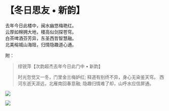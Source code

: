 # 【冬日思友 • 新韵】

去年今日此楼中，闽水幽悠梅艳红。  
云厚如棉拥大地，楼高似剑探苍穹。  
白茶啤酒芬芳异，东圣西哲智慧融。  
北美榕城山海阻，归情隐趣道心通。

附：

> 缪锐萍【次韵超杰去年今日此门中 • 新韵】
>
> 时光忽觉又一冬，门里金兰梅妒红; 
> 释道有别终不异，身心无染鉴天穹。 
> 西河东逝天涯远，北雁南回春意融; 
> 隐趣归情难了却，山呼水应信屏通。

![](15a.jpg)

![](15b.jpg)